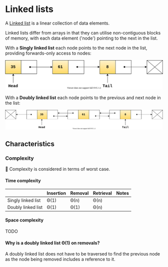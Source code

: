 # Linked lists
A [Linked list](https://en.wikipedia.org/wiki/Linked_list) is a linear collection of data elements. 

Linked lists differ from arrays in that they can utilise non-contiguous blocks of memory, with each data element ('node') pointing to the next in the list. 

With a __Singly linked list__ each node points to the next node in the list, providing forwards-only access to nodes:

![Singly linked list](../../images/singly-linked-list.svg)

With a __Doubly linked list__ each node points to the previous and next node in the list:

![Doubly linked list](../../images/doubly-linked-list.svg)

## Characteristics
### Complexity
🔔 Complexity is considered in terms of worst case.

#### Time complexity
| |Insertion |Removal |Retrieval |Notes
|- |- |- |- |-
|Singly linked list |Θ(1) |Θ(n) |Θ(n) |
|Doubly linked list |Θ(1) |Θ(1) |Θ(n) |

#### Space complexity
TODO

#### Why is a doubly linked list Θ(1) on removals?
A doubly linked list does not have to be traversed to find the previous node as the node being removed includes a reference to it.